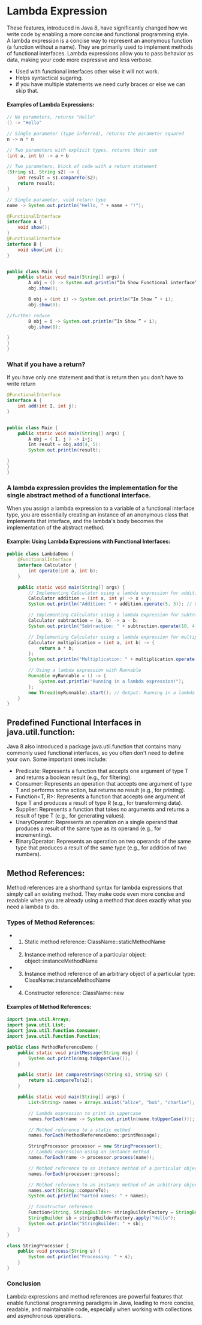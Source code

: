 # Lambda Expression

These features, introduced in Java 8, have significantly changed how we write code by enabling a more concise and functional programming style. <br>
A lambda expression is a concise way to represent an anonymous function (a function without a name). They are primarily used to implement methods of functional interfaces. Lambda expressions allow you to pass behavior as data, making your code more expressive and less verbose.<br>

- Used with functional interfaces other wise it will not work.
- Helps syntactical sugaring.
- if you have multiple statements we need curly braces or else we can skip that.

#### Examples of Lambda Expressions:

```Java
// No parameters, returns "Hello"
() -> "Hello"

// Single parameter (type inferred), returns the parameter squared
n -> n * n

// Two parameters with explicit types, returns their sum
(int a, int b) -> a + b

// Two parameters, block of code with a return statement
(String s1, String s2) -> {
    int result = s1.compareTo(s2);
    return result;
}

// Single parameter, void return type
name -> System.out.println("Hello, " + name + "!");
```

```Java
@FunctionalInterface
interface A {
	void show();
}
@FunctionalInterface
interface B {
	void show(int i);
}


public class Main {
	public static void main(String[] args) {
		A obj = () -> System.out.println(“In Show Functional interface”);
		obj.show();

		B obj = (int i) -> System.out.println(“In Show ” + i);
		obj.show(8);

//further reduce
		B obj = i -> System.out.println(“In Show ” + i);
		obj.show(8);

}
}
}
```

### What if you have a return?

If you have only one statement and that is return then you don’t have to write return

```Java
@FunctionalInterface
interface A {
	int add(int I, int j);
}


public class Main {
	public static void main(String[] args) {
		A obj = ( I, j ) -> i+j;
		Int result = obj.add(4, 5):
		System.out.println(result);

}
}
}
```

### A lambda expression provides the implementation for the single abstract method of a functional interface.

When you assign a lambda expression to a variable of a functional interface type, you are essentially creating an instance of an anonymous class that implements that interface, and the lambda's body becomes the implementation of the abstract method.

#### Example: Using Lambda Expressions with Functional Interfaces:

```Java
public class LambdaDemo {
    @FunctionalInterface
    interface Calculator {
        int operate(int a, int b);
    }

    public static void main(String[] args) {
        // Implementing Calculator using a lambda expression for addition
        Calculator addition = (int x, int y) -> x + y;
        System.out.println("Addition: " + addition.operate(5, 3)); // Output: Addition: 8

        // Implementing Calculator using a lambda expression for subtraction (type inference)
        Calculator subtraction = (a, b) -> a - b;
        System.out.println("Subtraction: " + subtraction.operate(10, 4)); // Output: Subtraction: 6

        // Implementing Calculator using a lambda expression for multiplication (block body)
        Calculator multiplication = (int a, int b) -> {
            return a * b;
        };
        System.out.println("Multiplication: " + multiplication.operate(2, 6)); // Output: Multiplication: 12

        // Using a lambda expression with Runnable
        Runnable myRunnable = () -> {
            System.out.println("Running in a lambda expression!");
        };
        new Thread(myRunnable).start(); // Output: Running in a lambda expression! (in a new thread)
    }
}
```

## Predefined Functional Interfaces in java.util.function:

Java 8 also introduced a package java.util.function that contains many commonly used functional interfaces, so you often don't need to define your own. Some important ones include:

- Predicate<T>: Represents a function that accepts one argument of type T and returns a boolean result (e.g., for filtering).
- Consumer<T>: Represents an operation that accepts one argument of type T and performs some action, but returns no result (e.g., for printing).
- Function<T, R>: Represents a function that accepts one argument of type T and produces a result of type R (e.g., for transforming data).
- Supplier<T>: Represents a function that takes no arguments and returns a result of type T (e.g., for generating values).
- UnaryOperator<T>: Represents an operation on a single operand that produces a result of the same type as its operand (e.g., for incrementing).
- BinaryOperator<T>: Represents an operation on two operands of the same type that produces a result of the same type (e.g., for addition of two numbers).

## Method References:

Method references are a shorthand syntax for lambda expressions that simply call an existing method. They make code even more concise and readable when you are already using a method that does exactly what you need a lambda to do.

### Types of Method References:

- 1. Static method reference: ClassName::staticMethodName
- 2. Instance method reference of a particular object: object::instanceMethodName
- 3. Instance method reference of an arbitrary object of a particular type: ClassName::instanceMethodName
- 4. Constructor reference: ClassName::new

#### Examples of Method References:

```Java
import java.util.Arrays;
import java.util.List;
import java.util.function.Consumer;
import java.util.function.Function;

public class MethodReferenceDemo {
    public static void printMessage(String msg) {
        System.out.println(msg.toUpperCase());
    }

    public static int compareStrings(String s1, String s2) {
        return s1.compareTo(s2);
    }

    public static void main(String[] args) {
        List<String> names = Arrays.asList("alice", "bob", "charlie");

        // Lambda expression to print in uppercase
        names.forEach(name -> System.out.println(name.toUpperCase()));

        // Method reference to a static method
        names.forEach(MethodReferenceDemo::printMessage);

        StringProcessor processor = new StringProcessor();
        // Lambda expression using an instance method
        names.forEach(name -> processor.process(name));

        // Method reference to an instance method of a particular object
        names.forEach(processor::process);

        // Method reference to an instance method of an arbitrary object of a particular type
        names.sort(String::compareTo);
        System.out.println("Sorted names: " + names);

        // Constructor reference
        Function<String, StringBuilder> stringBuilderFactory = StringBuilder::new;
        StringBuilder sb = stringBuilderFactory.apply("Hello");
        System.out.println("StringBuilder: " + sb);
    }
}

class StringProcessor {
    public void process(String s) {
        System.out.println("Processing: " + s);
    }
}
```

### Conclusion

Lambda expressions and method references are powerful features that enable functional programming paradigms in Java, leading to more concise, readable, and maintainable code, especially when working with collections and asynchronous operations.

